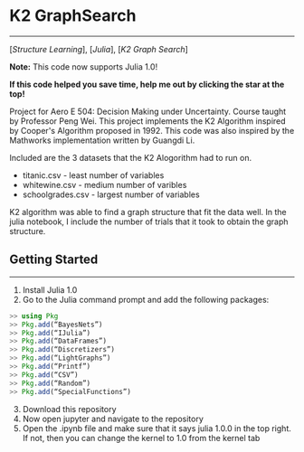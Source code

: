 # K2 GraphSearch
---

[*Structure Learning*], [*Julia*], [*K2 Graph Search*]

**Note:** This code now supports Julia 1.0!

**If this code helped you save time, help me out by clicking the star at the top!**

Project for Aero E 504: Decision Making under Uncertainty. Course taught by Professor Peng Wei.
This project implements the K2 Algorithm inspired by Cooper's Algorithm proposed in 1992. This code was also inspired by the Mathworks implementation written by Guangdi Li.

Included are the 3 datasets that the K2 Alogorithm had to run on.
* titanic.csv - least number of variables
* whitewine.csv - medium number of varibles
* schoolgrades.csv - largest number of variables

K2 algorithm was able to find a graph structure that fit the data well. In the julia notebook, I include the number of trials that it took to obtain the graph structure.

## Getting Started
---

1. Install Julia 1.0
2. Go to the Julia command prompt and add the following packages:

```julia
>> using Pkg
>> Pkg.add(“BayesNets”)
>> Pkg.add(“IJulia”)
>> Pkg.add(“DataFrames”)
>> Pkg.add(“Discretizers”)
>> Pkg.add(“LightGraphs”)
>> Pkg.add(“Printf”)
>> Pkg.add(“CSV”)
>> Pkg.add(“Random”)
>> Pkg.add(“SpecialFunctions”)
```

3. Download this repository
4. Now open jupyter and navigate to the repository
5. Open the .ipynb file and make sure that it says julia 1.0.0 in the top right. If not, then you can change the kernel to 1.0 from the kernel tab

